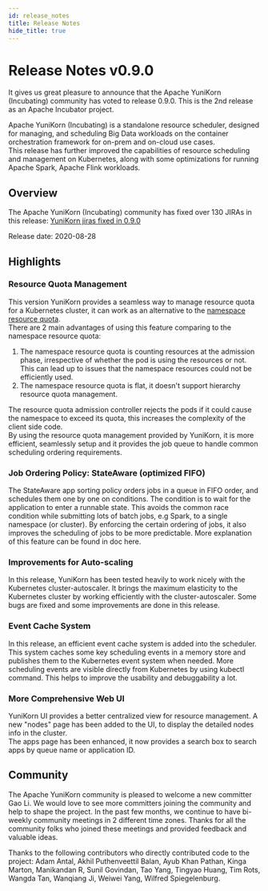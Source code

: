 ```yaml
---
id: release_notes
title: Release Notes
hide_title: true
---
```


<!--
Licensed to the Apache Software Foundation (ASF) under one
or more contributor license agreements.  See the NOTICE file
distributed with this work for additional information
regarding copyright ownership.  The ASF licenses this file
to you under the Apache License, Version 2.0 (the
"License"); you may not use this file except in compliance
with the License.  You may obtain a copy of the License at

  http://www.apache.org/licenses/LICENSE-2.0

Unless required by applicable law or agreed to in writing,
software distributed under the License is distributed on an
"AS IS" BASIS, WITHOUT WARRANTIES OR CONDITIONS OF ANY
KIND, either express or implied.  See the License for the
specific language governing permissions and limitations
under the License.
-->
# Release Notes v0.9.0
It gives us great pleasure to announce that the Apache YuniKorn (Incubating) community has voted to release 0.9.0. This is the 2nd release as an Apache Incubator project.

Apache YuniKorn (Incubating) is a standalone resource scheduler, designed for managing, and scheduling Big Data workloads on the container orchestration framework for on-prem and on-cloud use cases.  
This release has further improved the capabilities of resource scheduling and management on Kubernetes, along with some optimizations for running Apache Spark, Apache Flink workloads.

## Overview
The Apache YuniKorn (Incubating) community has fixed over 130 JIRAs in this release: [YuniKorn jiras fixed in 0.9.0](https://issues.apache.org/jira/issues/?filter=12348947)

Release date: 2020-08-28

## Highlights
### Resource Quota Management
This version YuniKorn provides a seamless way to manage resource quota for a Kubernetes cluster, it can work as an alternative to the [namespace resource quota](https://kubernetes.io/docs/concepts/policy/resource-quotas/).    
There are 2 main advantages of using this feature comparing to the namespace resource quota:
1. The namespace resource quota is counting resources at the admission phase, irrespective of whether the pod is using the resources or not. This can lead up to issues that the namespace resources could not be efficiently used.
1. The namespace resource quota is flat, it doesn't support hierarchy resource quota management.

The resource quota admission controller rejects the pods if it could cause the namespace to exceed its quota, this increases the complexity of the client side code.  
By using the resource quota management provided by YuniKorn, it is more efficient, seamlessly setup and it provides the job queue to handle common scheduling ordering requirements.

### Job Ordering Policy: StateAware (optimized FIFO)
The StateAware app sorting policy orders jobs in a queue in FIFO order, and schedules them one by one on conditions. The condition is to wait for the application to enter a runnable state. This avoids the common race condition while submitting lots of batch jobs, e.g Spark, to a single namespace (or cluster). By enforcing the certain ordering of jobs, it also improves the scheduling of jobs to be more predictable. More explanation of this feature can be found in doc here.

### Improvements for Auto-scaling
In this release, YuniKorn has been tested heavily to work nicely with the Kubernetes cluster-autoscaler. It brings the maximum elasticity to the Kubernetes cluster by working efficiently with the cluster-autoscaler. Some bugs are fixed and some improvements are done in this release.

### Event Cache System
In this release, an efficient event cache system is added into the scheduler. This system caches some key scheduling events in a memory store and publishes them to the Kubernetes event system when needed. More scheduling events are visible directly from Kubernetes by using kubectl command. This helps to improve the usability and debuggability a lot.

### More Comprehensive Web UI
YuniKorn UI provides a better centralized view for resource management. A new "nodes" page has been added to the UI, to display the detailed nodes info in the cluster.  
The apps page has been enhanced, it now provides a search box to search apps by queue name or application ID.

## Community
The Apache YuniKorn community is pleased to welcome a new committer Gao Li. We would love to see more committers joining the community and help to shape the project. In the past few months, we continue to have bi-weekly community meetings in 2 different time zones. Thanks for all the community folks who joined these meetings and provided feedback and valuable ideas.

Thanks to the following contributors who directly contributed code to the project: Adam Antal, Akhil Puthenveettil Balan, Ayub Khan Pathan, Kinga Marton, Manikandan R, Sunil Govindan, Tao Yang, Tingyao Huang, Tim Rots, Wangda Tan, Wanqiang Ji, Weiwei Yang, Wilfred Spiegelenburg.
